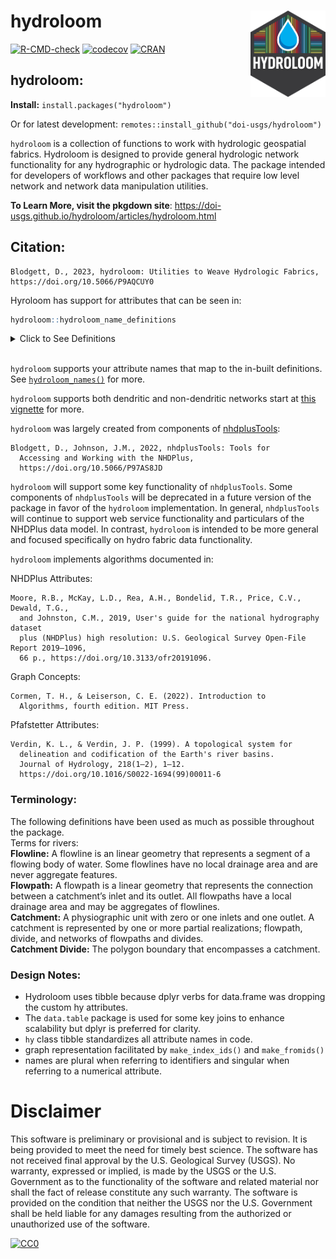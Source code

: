 
<!-- README.md is generated from README.Rmd. Please edit that file -->

# hydroloom <img src="man/figures/logo.png" align="right" alt="" width="120" />

[![R-CMD-check](https://github.com/DOI-USGS/hydroloom/actions/workflows/R-CMD-check.yaml/badge.svg)](https://github.com/DOI-USGS/hydroloom/actions/workflows/R-CMD-check.yaml)
[![codecov](https://codecov.io/gh/doi-usgs/hydroloom/branch/main/graph/badge.svg)](https://app.codecov.io/gh/doi-usgs/hydroloom)
[![CRAN](https://www.r-pkg.org/badges/version/hydroloom)](https://cran.r-project.org/package=hydroloom)

## hydroloom:

**Install:** `install.packages("hydroloom")`

Or for latest development:
`remotes::install_github("doi-usgs/hydroloom")`

`hydroloom` is a collection of functions to work with hydrologic
geospatial fabrics. Hydroloom is designed to provide general hydrologic
network functionality for any hydrographic or hydrologic data. The
package intended for developers of workflows and other packages that
require low level network and network data manipulation utilities.

**To Learn More, visit the pkgdown site**:
<https://doi-usgs.github.io/hydroloom/articles/hydroloom.html>

## Citation:

    Blodgett, D., 2023, hydroloom: Utilities to Weave Hydrologic Fabrics, 
    https://doi.org/10.5066/P9AQCUY0

Hyroloom has support for attributes that can be seen in:

``` r
hydroloom::hydroloom_name_definitions
```

<details>
<summary>
Click to See Definitions
</summary>

| Name                      | Definition                                                                                                                                                                                            |
|:--------------------------|:------------------------------------------------------------------------------------------------------------------------------------------------------------------------------------------------------|
| id                        | shared network identifier for catchment divide and flowpath or flowline                                                                                                                               |
| toid                      | indicates to the downstream id. May or may not be dendritic                                                                                                                                           |
| fromnode                  | indicates the node representing the nexus upstream of a catchment                                                                                                                                     |
| tonode                    | indicates the node representing the nexus downstream of a catchment                                                                                                                                   |
| divergence                | indicates whether a catchment is not downstream of a diversion (0), the primary path downstream of a divergence (1), or a minor path downstream of a diversion (2).                                   |
| wbid                      | waterbody id                                                                                                                                                                                          |
| total_da_sqkm             | total drainage area at the outlet of a catchment                                                                                                                                                      |
| da_sqkm                   | local drainage area of a catchment                                                                                                                                                                    |
| length_km                 | length of a single catchment’s flowpath                                                                                                                                                               |
| pathlength_km             | distance from the outlet of a catchment to the terminal outlet of a network                                                                                                                           |
| arbolate_sum              | total accumulated length of all upstream flowlines                                                                                                                                                    |
| topo_sort                 | Similar to hydrosequence in NHDPlus. Large topo_sort values are upstream of small topo_sort values. Note that there are many valid topological sort orders of a directed graph.                       |
| up_topo_sort              | topo sort value of the upstream mainstem                                                                                                                                                              |
| dn_topo_sort              | topo sort value of the downstream mainstem                                                                                                                                                            |
| dn_minor_topo_sort        | topo sort value of the downstream minor network element with the smallest id                                                                                                                          |
| terminal_topo_sort        | topo sort value of the outlet network element                                                                                                                                                         |
| terminal_flag             | 1 for network terminous 0 for within network                                                                                                                                                          |
| terminal_id               | id of terminal catchment for entire drainage basin                                                                                                                                                    |
| start_flag                | 1 for a headwater, 0 otherwise                                                                                                                                                                        |
| levelpath                 | provides an identifier for the collection of flowpaths that make up a single mainstem flowpath of a drainage basin                                                                                    |
| up_levelpath              | levelpath value of the upstream mainstem                                                                                                                                                              |
| dn_levelpath              | levelpath value of the downstream mainstem                                                                                                                                                            |
| levelpath_outlet_id       | id of outlet catchment of a levelpath                                                                                                                                                                 |
| stream_level              | starting at 1 for coastal terminals and 4 for inland terminals increments by 1 for each smaller tributary level                                                                                       |
| dn_stream_level           | stream level of downstream mainstem network element                                                                                                                                                   |
| stream_order              | starting at 1 for headwaters increments by 1 for each larger tributary level, divergences adopt stream order from upstream but returning divergent network does not increment stream order            |
| stream_calculator         | starting at 1 for headwaters and 0 along diverted paths increments by 1 for each larger tributary level, does no increment along diverted paths. Is equal to stream_order along the dendritic network |
| feature_type              | descriptive feature type moniker                                                                                                                                                                      |
| feature_type_code         | compact feature type identifier                                                                                                                                                                       |
| vector_proc_unit          | identifier for processing units based on vector encapsulation                                                                                                                                         |
| raster_proc_unit          | identifier for processing units based on raster encapsulation                                                                                                                                         |
| id_measure                | interpolative linear reference measure along a single identified feature                                                                                                                              |
| aggregate_id              | aggregate identifier useful for ‘reach’ or ‘flowpath’ aggregation of flowlines                                                                                                                        |
| aggregate_id_measure      | interpolative linear reference measure along an aggregate feature                                                                                                                                     |
| aggregate_id_from_measure | interpolative linear reference for downstream end of a single feature that makes up an aggregate feature                                                                                              |
| aggregate_id_to_measure   | interpolative linear reference for the upstream end of a single feature that makes up an aggregate feature                                                                                            |
| point_id                  | identifier of hydrologic location point                                                                                                                                                               |
| offset                    | offset distance from point to line in units of linear reference analysis units                                                                                                                        |

</details>

<br/>

`hydroloom` supports your attribute names that map to the in-built
definitions. See
[`hydroloom_names()`](https://doi-usgs.github.io/hydroloom/reference/hydroloom_names.html)
for more.

`hydroloom` supports both dendritic and non-dendritic networks start at
[this
vignette](https://doi-usgs.github.io/hydroloom/articles/non-dendritic.html)
for more.

`hydroloom` was largely created from components of
[nhdplusTools](https://doi.org/10.5066/P97AS8JD):

    Blodgett, D., Johnson, J.M., 2022, nhdplusTools: Tools for
      Accessing and Working with the NHDPlus,
      https://doi.org/10.5066/P97AS8JD

`hydroloom` will support some key functionality of `nhdplusTools`. Some
components of `nhdplusTools` will be deprecated in a future version of
the package in favor of the `hydroloom` implementation. In general,
`nhdplusTools` will continue to support web service functionality and
particulars of the NHDPlus data model. In contrast, `hydroloom` is
intended to be more general and focused specifically on hydro fabric
data functionality.

`hydroloom` implements algorithms documented in:

NHDPlus Attributes:

    Moore, R.B., McKay, L.D., Rea, A.H., Bondelid, T.R., Price, C.V., Dewald, T.G., 
      and Johnston, C.M., 2019, User's guide for the national hydrography dataset 
      plus (NHDPlus) high resolution: U.S. Geological Survey Open-File Report 2019–1096, 
      66 p., https://doi.org/10.3133/ofr20191096.

Graph Concepts:

    Cormen, T. H., & Leiserson, C. E. (2022). Introduction to 
      Algorithms, fourth edition. MIT Press.

Pfafstetter Attributes:

    Verdin, K. L., & Verdin, J. P. (1999). A topological system for 
      delineation and codification of the Earth's river basins. 
      Journal of Hydrology, 218(1–2), 1–12. 
      https://doi.org/10.1016/S0022-1694(99)00011-6

### Terminology:

The following definitions have been used as much as possible throughout
the package.  
Terms for rivers:  
**Flowline:** A flowline is an linear geometry that represents a segment
of a flowing body of water. Some flowlines have no local drainage area
and are never aggregate features.  
**Flowpath:** A flowpath is a linear geometry that represents the
connection between a catchment’s inlet and its outlet. All flowpaths
have a local drainage area and may be aggregates of flowlines.  
**Catchment:** A physiographic unit with zero or one inlets and one
outlet. A catchment is represented by one or more partial realizations;
flowpath, divide, and networks of flowpaths and divides.  
**Catchment Divide:** The polygon boundary that encompasses a catchment.

### Design Notes:

- Hydroloom uses tibble because dplyr verbs for data.frame was dropping
  the custom hy attributes.
- The `data.table` package is used for some key joins to enhance
  scalability but dplyr is preferred for clarity.
- `hy` class tibble standardizes all attribute names in code.
- graph representation facilitated by `make_index_ids()` and
  `make_fromids()`
- names are plural when referring to identifiers and singular when
  referring to a numerical attribute.

# Disclaimer

This software is preliminary or provisional and is subject to revision.
It is being provided to meet the need for timely best science. The
software has not received final approval by the U.S. Geological Survey
(USGS). No warranty, expressed or implied, is made by the USGS or the
U.S. Government as to the functionality of the software and related
material nor shall the fact of release constitute any such warranty. The
software is provided on the condition that neither the USGS nor the U.S.
Government shall be held liable for any damages resulting from the
authorized or unauthorized use of the software.

[![CC0](https://i.creativecommons.org/p/zero/1.0/88x31.png)](https://creativecommons.org/publicdomain/zero/1.0/)
